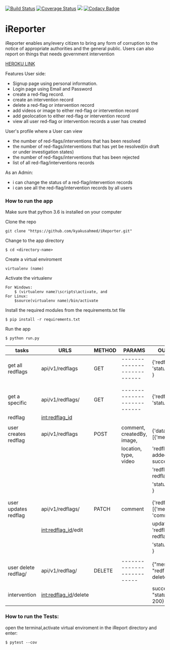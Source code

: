 [![Build Status](https://travis-ci.org/kyakusahmed/iReporter.svg?branch=challenge-2%2Fapi)](https://travis-ci.org/kyakusahmed/iReporter)
[![Coverage Status](https://coveralls.io/repos/github/kyakusahmed/iReporter/badge.svg?branch=challenge-2%2Fapi)](https://coveralls.io/github/kyakusahmed/iReporter?branch=challenge-2%2Fapi)
<a href="https://codeclimate.com/github/kyakusahmed/iReporter/maintainability"><img src="https://api.codeclimate.com/v1/badges/0a8553265327c7269155/maintainability" /></a>
[![Codacy Badge](https://api.codacy.com/project/badge/Grade/3901928b21d44a07bef06b9f9b831909)](https://www.codacy.com/app/kyakusahmed/iReporter?utm_source=github.com&amp;utm_medium=referral&amp;utm_content=kyakusahmed/iReporter&amp;utm_campaign=Badge_Grade)

# iReporter
iReporter enables any/every citizen to bring any form of corruption to the notice of appropriate authorities and the general public. Users can also report on things that needs government intervention

[HEROKU LINK](https://irepo.herokuapp.com)


Features User side:

- Signup page using personal information.
- Login page using Email and Password
- create a red-flag record.
- create an intervention record
- delete a red-flag or intervention record
- add videos or image to either red-flag or intervention record
- add geolocation to either red-flag or intervention record
- view all user red-flag  or intervention records a user has created

User's profile where a User can view
- the number of red-flags/interventions that has been resolved
- the number of red-flags/interventions that has yet be resolved(in draft or under investigation states)
- the number of red-flags/interventions that has been rejected
- list of all red-flag/interventions records

As an Admin:

- i can change the status of a red-flag/intervention records
- i can see all the red-flag/intervention records by all users



### How to run the app


Make sure that python 3.6 is installed on your computer

Clone the repo
```
git clone "https://github.com/kyakusahmed/iReporter.git"
```
Change to the app directory
```
$ cd <directory-name>
```
Create a virtual enviroment
```
virtualenv (name)
```
Activate the virtualenv
```
For Windows:
	$ (virtualenv name)\scripts\activate, and  	
For Linux: 
 	$source(virtualenv name)/bin/activate
```
Install the required modules from the requirements.txt file 
```
$ pip install -r requirements.txt
```
Run the app
```
$ python run.py
```

| tasks               |    URLS                |  METHOD  |         PARAMS                   |   OUTPUT                          |
| ------------------- | -----------------------|----------|----------------------------------|-----------------------------------|
| get all redflags    |  api/v1/redflags       |  GET     |   ---------------------------    | {'redflag': [ ], 'status': 200 }  |
|                     |                        |          |                                  |                                   |
|                     |                        |          |                                  |                                   | 
| get a specific      |  api/v1/redflags/      |  GET     |   ---------------------------    | {'redflag': [ ], 'status': 200}   |
| redflag             |  <int:redflag_id>      |          |                                  |                                   |
|                     |                        |          |                                  |                                   |
| user creates redflag|  api/v1/redflags       |  POST    |   comment, createdBy, image,     | {'data': [{'message':             |
|                     |                        |          |   location, type, video          |   'redflag added successfully',   |
|	              |		               |	  |                                  |     'redflag_id': redflag_id }],  |
|                     |                        |          |                                  | 'status': 201 }                   |
|                     |                        |          |                                  |                                   |
|                     |                        |          |                                  |                                   |
|user updates redflag |   api/v1/redflags/     |  PATCH   |   comment                        |{'redflag': [{'message': 'comment  |
|                     | <int:redflag_id>/edit  |          |                                  | updated', 'redflag': redflag_id}],|
|                     |                        |          |                                  |            'status': 200 }        |
|                     |                        |          |                                  |                                   |
| user delete redflag/|    api/v1/redflag/     |  DELETE  |    --------------------------    | {"message": "redflag deleted is   |
| intervention        |<int:redflag_id>/delete |          |                                  |       successful", "status": 200} |

### How to run the Tests:

open the terminal,activate virtual enviroment in the iReport directory  and enter:
 ```
 $ pytest --cov
```





